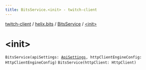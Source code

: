 ```yaml
---
title: BitsService.<init> - twitch-client
---
```


[twitch-client](../../index.html) / [helix.bits](../index.html) / [BitsService](index.html) / [&lt;init&gt;](./-init-.html)

# &lt;init&gt;

`BitsService(apiSettings: `[`ApiSettings`](../../helix.http.credentials/-api-settings/index.html)`, httpClientEngineConfig: HttpClientEngineConfig)`
`BitsService(httpClient: HttpClient)`